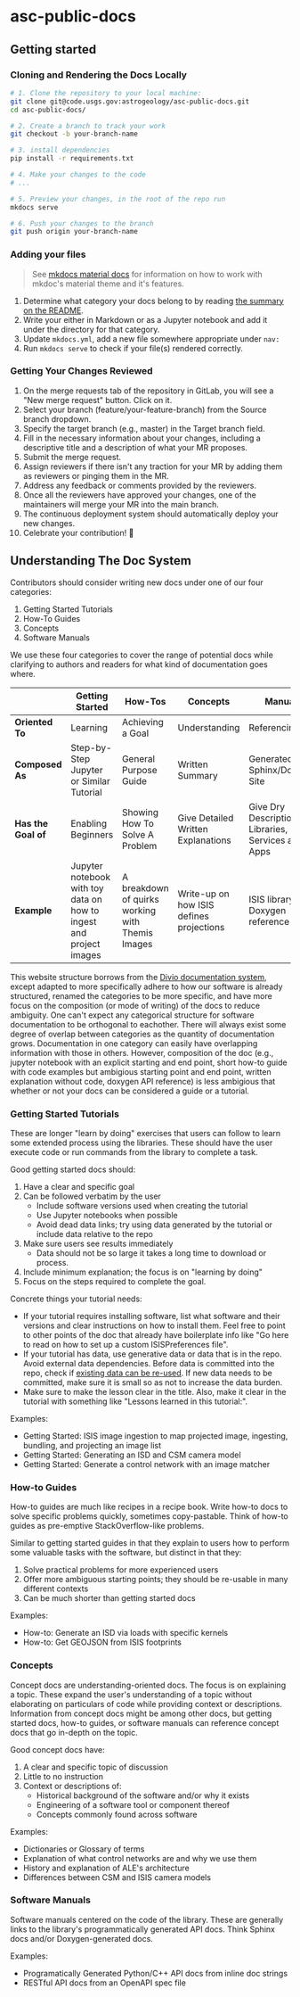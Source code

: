 # asc-public-docs

## Getting started

### Cloning and Rendering the Docs Locally

```bash   
# 1. Clone the repository to your local machine:   
git clone git@code.usgs.gov:astrogeology/asc-public-docs.git
cd asc-public-docs/

# 2. Create a branch to track your work
git checkout -b your-branch-name 

# 3. install dependencies 
pip install -r requirements.txt

# 4. Make your changes to the code 
# ...

# 5. Preview your changes, in the root of the repo run
mkdocs serve

# 6. Push your changes to the branch
git push origin your-branch-name
```

### Adding your files

> See [mkdocs material docs](https://squidfunk.github.io/mkdocs-material/getting-started/) for information on how to work with mkdoc's material theme and it's features. 

1. Determine what category your docs belong to by reading [the summary on the README](#understanding-the-doc-system). 
2. Write your either in Markdown or as a Jupyter notebook and add it under the directory for that category. 
3. Update `mkdocs.yml`, add a new file somewhere appropriate under `nav:` 
4. Run `mkdocs serve` to check if your file(s) rendered correctly.

### Getting Your Changes Reviewed

1. On the merge requests tab of the repository in GitLab, you will see a "New merge request" button. Click on it.
1. Select your branch (feature/your-feature-branch) from the Source branch dropdown.
1. Specify the target branch (e.g., master) in the Target branch field.
1. Fill in the necessary information about your changes, including a descriptive title and a description of what your MR proposes.
1. Submit the merge request.
1. Assign reviewers if there isn't any traction for your MR by adding them as reviewers or pinging them in the MR.
1. Address any feedback or comments provided by the reviewers.
1. Once all the reviewers have approved your changes, one of the maintainers will merge your MR into the main branch.
1. The continuous deployment system should automatically deploy your new changes. 
1. Celebrate your contribution! :tada:



## Understanding The Doc System

Contributors should consider writing new docs under one of our four categories:
 
1. Getting Started Tutorials
1. How-To Guides 
1. Concepts 
1. Software Manuals

We use these four categories to cover the range of potential docs while clarifying to authors and readers for what kind of documentation goes where. 

|                 | Getting Started       | How-Tos                        | Concepts                   | Manuals                                               |
|-----------------|-----------------------|--------------------------------|----------------------------|-------------------------------------------------------|
| **Oriented To**     | Learning              | Achieving a Goal               | Understanding              | Referencing                                           |
| **Composed As**     | Step-by-Step Jupyter or Similar Tutorial | General Purpose Guide          | Written Summary            | Generated Sphinx/Doxygen Site                         |
| **Has the Goal of** | Enabling Beginners    | Showing How To Solve A Problem | Give Detailed Written Explanations | Give Dry Descriptions of Libraries, Services and Apps |
| **Example**  | Jupyter notebook with toy data on how to ingest and project images | A breakdown of quirks working with Themis Images  |   Write-up on how ISIS defines projections | ISIS library Doxygen reference |
 
This website structure borrows from the [Divio documentation system](https://documentation.divio.com/), except adapted to more specifically adhere to how our software is already structured, renamed the categories to be more specific, and have more focus on the composition (or mode of writing) of the docs to reduce ambiguity. One can't expect any categorical structure for software documentation to be orthogonal to eachother. There will always exist some degree of overlap between categories as the quantity of documentation grows. Documentation in one category can easily have overlapping information with those in others. However, composition of the doc (e.g., jupyter notebook with an explicit starting and end point, short how-to guide with code examples but ambigious starting point and end point, written explanation without code, doxygen API reference) is less ambigious that whether or not your docs can be considered a guide or a tutorial.    


### Getting Started Tutorials

These are longer "learn by doing" exercises that users can follow to learn some extended process using the libraries. These should have the user execute code or run commands from the library to complete a task.

Good getting started docs should: 

1. Have a clear and specific goal
1. Can be followed verbatim by the user
    * Include software versions used when creating the tutorial
   * Use Jupyter notebooks when possible 
    * Avoid dead data links; try using data generated by the tutorial or include data relative to the repo
1. Make sure users see results immediately 
    * Data should not be so large it takes a long time to download or process.
1. Include minimum explanation; the focus is on "learning by doing"
1. Focus on the steps required to complete the goal. 

Concrete things your tutorial needs: 

- If your tutorial requires installing software, list what software and their versions and clear instructions on how to install them. Feel free to point to other points of the doc that already have boilerplate info like "Go here to read on how to set up a custom ISISPreferences file". 
- If your tutorial has data, use generative data or data that is in the repo. Avoid external data dependencies. Before data is committed into the repo, check if [existing data can be re-used](./data/). If new data needs to be committed, make sure it is small so as not to increase the data burden.   
- Make sure to make the lesson clear in the title. Also, make it clear in the tutorial with something like "Lessons learned in this tutorial:". 


Examples: 
* Getting Started: ISIS image ingestion to map projected image, ingesting, bundling, and projecting an image list 
* Getting Started: Generating an ISD and CSM camera model
* Getting Started: Generate a control network with an image matcher 

### How-to Guides 

How-to guides are much like recipes in a recipe book. Write how-to docs to solve specific problems quickly, sometimes copy-pastable. Think of how-to guides as pre-emptive StackOverflow-like problems.

Similar to getting started guides in that they explain to users how to perform some valuable tasks with the software, but distinct in that they:

1. Solve practical problems for more experienced users
1. Offer more ambiguous starting points; they should be re-usable in many different contexts 
1. Can be much shorter than getting started docs

Examples: 
* How-to: Generate an ISD via loads with specific kernels
* How-to: Get GEOJSON from ISIS footprints

### Concepts 

Concept docs are understanding-oriented docs. The focus is on explaining a topic. These expand the user's understanding of a topic without elaborating on particulars of code while providing context or descriptions. Information from concept docs might be among other docs, but getting started docs, how-to guides, or software manuals can reference concept docs that go in-depth on the topic. 

Good concept docs have: 

1. A clear and specific topic of discussion   
1. Little to no instruction 
1. Context or descriptions of: 
    * Historical background of the software and/or why it exists
    * Engineering of a software tool or component thereof 
    * Concepts commonly found across software 

Examples:
* Dictionaries or Glossary of terms
* Explanation of what control networks are and why we use them
* History and explanation of ALE's architecture 
* Differences between CSM and ISIS camera models 

### Software Manuals 

Software manuals centered on the code of the library. These are generally links to the library's programmatically generated API docs. Think Sphinx docs and/or Doxygen-generated docs. 

Examples: 
* Programatically Generated Python/C++ API docs from inline doc strings
* RESTful API docs from an OpenAPI spec file 
